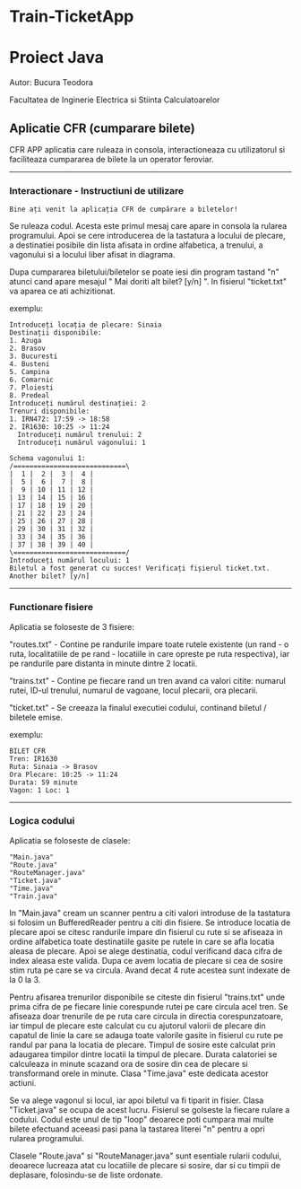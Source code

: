 # Train-TicketApp
# Proiect Java
Autor: Bucura Teodora

Facultatea de Inginerie Electrica si Stiinta Calculatoarelor

## Aplicatie CFR (cumparare bilete)
 CFR APP aplicatia care ruleaza in consola, interactioneaza cu utilizatorul
si faciliteaza cumpararea de bilete la un operator feroviar.

---
### Interactionare - Instructiuni de utilizare

    Bine ați venit la aplicația CFR de cumpărare a biletelor!

Se ruleaza codul. Acesta este primul mesaj care apare in consola la
rularea programului. Apoi se cere introducerea de la tastatura a locului 
de plecare, a destinatiei posibile din lista afisata in ordine alfabetica,
a trenului, a vagonului si a locului liber afisat in diagrama.

Dupa cumpararea biletului/biletelor se poate iesi din program tastand "n"
atunci cand apare mesajul " Mai doriti alt bilet? [y/n] ". In fisierul 
"ticket.txt" va aparea ce ati achizitionat.

exemplu:

    Introduceți locația de plecare: Sinaia
    Destinații disponibile:
    1. Azuga
    2. Brasov
    3. Bucuresti
    4. Busteni
    5. Campina
    6. Comarnic
    7. Ploiesti
    8. Predeal
    Introduceți numărul destinației: 2
    Trenuri disponibile:
    1. IRN472: 17:59 -> 18:58
    2. IR1630: 10:25 -> 11:24
      Introduceți numărul trenului: 2
      Introduceți numărul vagonului: 1

    Schema vagonului 1:
    /============================\
    |  1 |  2 |  3 |  4 |
    |  5 |  6 |  7 |  8 |
    |  9 | 10 | 11 | 12 |
    | 13 | 14 | 15 | 16 |
    | 17 | 18 | 19 | 20 |
    | 21 | 22 | 23 | 24 |
    | 25 | 26 | 27 | 28 |
    | 29 | 30 | 31 | 32 |
    | 33 | 34 | 35 | 36 |
    | 37 | 38 | 39 | 40 |
    \============================/
    Introduceți numărul locului: 1
    Biletul a fost generat cu succes! Verificați fișierul ticket.txt.
    Another bilet? [y/n]

---
### Functionare fisiere

Aplicatia se foloseste de 3 fisiere:

"routes.txt" - Contine pe randurile impare toate rutele existente
(un rand - o ruta, localitatiile de pe rand - locatiile in care opreste 
pe ruta respectiva), iar pe randurile pare distanta in minute dintre 
2 locatii.

"trains.txt" - Contine pe fiecare rand un tren avand ca valori citite: numarul
rutei, ID-ul trenului, numarul de vagoane, locul plecarii, ora plecarii.

"ticket.txt" - Se creeaza la finalul executiei codului, continand biletul / biletele
emise.

exemplu:

    BILET CFR
    Tren: IR1630
    Ruta: Sinaia -> Brasov
    Ora Plecare: 10:25 -> 11:24
    Durata: 59 minute
    Vagon: 1 Loc: 1

---
### Logica codului

Aplicatia se foloseste de clasele:

    "Main.java"
    "Route.java"
    "RouteManager.java"
    "Ticket.java"
    "Time.java"
    "Train.java"

In "Main.java" cream un scanner pentru a citi valori introduse 
de la tastatura si folosim un BufferedReader pentru a citi din fisiere.
Se introduce locatia de plecare apoi se citesc randurile impare din fisierul 
cu rute si se afiseaza in ordine alfabetica toate destinatiile gasite 
pe rutele in care se afla locatia aleasa de plecare. Apoi se alege destinatia,
codul verificand daca cifra de index aleasa este valida. Dupa ce avem locatia
de plecare si cea de sosire stim ruta pe care se va circula. Avand decat 4 rute
acestea sunt indexate de la 0 la 3.

Pentru afisarea trenurilor disponibile se 
citeste din fisierul "trains.txt" unde prima cifra de pe fiecare linie corespunde
rutei pe care circula acel tren. Se afiseaza doar trenurile de pe ruta care circula
in directia corespunzatoare, iar timpul de plecare este calculat cu cu ajutorul
valorii de plecare din capatul de linie la care se adauga toate valorile gasite
in fisierul cu rute pe randul par pana la locatia de plecare. Timpul de sosire este 
calculat prin adaugarea timpilor dintre locatii la timpul de plecare. Durata 
calatoriei se calculeaza in minute scazand ora de sosire din cea de plecare si 
transformand orele in minute. Clasa "Time.java" este dedicata acestor actiuni.

Se va alege vagonul si locul, iar apoi biletul va fi tiparit in fisier. Clasa 
"Ticket.java" se ocupa de acest lucru. Fisierul se golseste la fiecare rulare 
a codului. Codul este unul de tip "loop" deoarece poti cumpara mai multe bilete
efectuand aceeasi pasi pana la tastarea literei "n" pentru a opri rularea 
programului.

Clasele "Route.java" si "RouteManager.java" sunt esentiale rularii codului,
deoarece lucreaza atat cu locatiile de plecare si sosire, dar si cu timpii
de deplasare, folosindu-se de liste ordonate.
